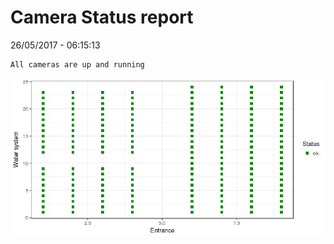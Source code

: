 Camera Status report
================
26/05/2017 - 06:15:13

    All cameras are up and running

![](camreport_files/figure-markdown_github/unnamed-chunk-2-1.png)
